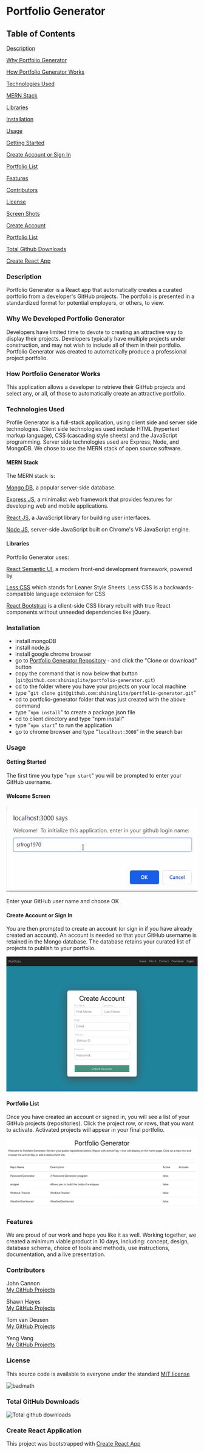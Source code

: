 # Portfolio Generator

## Table of Contents

[Description](#description)

[Why Portfolio Generator](#why%20portfolio%20generator)

[How Portfolio Generator Works](#how%20portfolio%20generator%20works)

[Technologies Used](#technologies%20used)

[MERN Stack](#mern%20stack)

[Libraries](#libraries)

[Installation](#installation)

[Usage](#usage)

[Getting Started](#getting%20started)

[Create Account or Sign In](#create%20account%20or%20sign%20in)

[Portfolio List](#portfolio%20list)

[Features](#features)

[Contributors](#contributors)

[License](#license)

[Screen Shots](#screen%20shots)

[Create Account](#create%20account)

[Portfolio List](#portfolio%20list)

[Total Github Downloads](#total%20githubdown%20loads)

[Create React App](#create%20react%20app)


### Description
Portfolio Generator is a React app that automatically creates a curated portfolio from a developer's GitHub projects. The portfolio is presented in a standardized format for potential employers, or others, to view. 

### Why We Developed Portfolio Generator
Developers have limited time to devote to creating an attractive way to display their projects. Developers typically have multiple projects under construction, and may not wish to include all of them in their portfolio. Portfolio Generator was created to automatically produce a professional project portfolio.

### How Portfolio Generator Works
This application allows a developer to retrieve their GitHub projects and select any, or all, of those to automatically create an attractive portfolio.

### Technologies Used
Profile Generator is a full-stack application, using client side and server side technologies. Client side technologies used include HTML (hypertext markup language), CSS (cascading style sheets) and the JavaScript programming. Server side technologies used are Express, Node, and MongoDB. We chose to use the MERN stack of open source software.

#### MERN Stack
The MERN stack is:

<a href="https://www.mongodb.com/">Mongo DB</a>, a popular server-side database.

<a href="https://expressjs.com/en/starter/installing.html">Express JS</a>, a minimalist web framework that provides features for developing web and mobile applications.

<a href="https://reactjs.org/">React JS</a>, a JavaScript library for building user interfaces.

<a href="https://nodejs.org/en/">Node JS</a>, server-side JavaScript built on Chrome's V8 JavaScript engine.

#### Libraries
Portfolio Generator uses:

<a href="https://react.semantic-ui.com/">React Semantic UI</a>, a modern front-end development framework, powered by

<a href="https://lesscss.org/">Less CSS</a> which stands for Leaner Style Sheets. Less CSS is a backwards-compatible language extension for CSS

<a href="https://https://react-bootstrap.github.io/">React Bootstrap</a> is a client-side CSS library rebuilt with true React components without unneeded dependencies like jQuery.

### Installation
- install mongoDB
- install node.js
- install google chrome browser
- go to <a href="https://github.com/shininglite/portfolio-generator">Portfolio Generator Repository</a>  - and click the "Clone or download" button
- copy the command that is now below that button (`git@github.com:shininglite/portfolio-generator.git`)
- cd to the folder where you have your projects on your local machine
- type "`git clone git@github.com:shininglite/portfolio-generator.git`"
- cd to portfolio-generator folder that was just created with the above command
- type "`npm install`" to create a package.json file
- cd to client directory and type "npm install"
- type "`npm start`" to run the application
- go to chrome browser and type "`localhost:3000`" in the search bar

### Usage 

#### Getting Started
The first time you type "`npm start`" you will be prompted to enter your GitHub username.

#### Welcome Screen

<img src="client/src/assets/LocalhostWelcome.png" alt="Enter GitHub Name">

Enter your GitHub user name and choose OK

#### Create Account or Sign In
You are then prompted to create an account (or sign in if you have already created an account). An account is needed so that your GitHub username is retained in the Mongo database. The database retains your curated list of projects to publish to your portfolio.

<img src="client/src/assets/CreateAccount.png" alt="Create Account Screen Shot">

#### Portfolio List
Once you have created an account or signed in, you will see a list of your GitHub projects (repositories). Click the project row, or rows, that you want to activate. Activated projects will appear in your final portfolio.

<img src="client/src/assets/PortfolioList.png" alt="Portfolio Generator Screen Shot">

### Features
We are proud of our work and hope you like it as well. Working together, we created a minimum viable product in 10 days, including: concept, design, database schema, choice of tools and methods, use instructions, documentation, and a live presentation.

### Contributors
John Cannon     
<a href="https://github.com/frunox/" alt="John Cannon's GitHub Projects">My GitHub Projects</a>

Shawn Hayes     
<a href="https://github.com/srfrog1970/" alt="John Cannon's GitHub Projects">My GitHub Projects</a>

Tom van Deusen  
<a href="https://github.com/shininglite/" alt="John Cannon's GitHub Projects">My GitHub Projects</a>

Yeng Vang       
<a href="https://github.com/YengHV/" alt="John Cannon's GitHub Projects">My GitHub Projects</a>

### License
This source code is available to everyone under the standard <a href="https://opensource.org/licenses/MIT">MIT license</a>

![badmath](https://img.shields.io/github/license/shininglite/portfolio-generator)

### Total GitHub Downloads
![Total github downloads](https://img.shields.io/github/downloads/shininglite/portfolio-generator/total)

### Create React Application
This project was bootstrapped with [Create React App](https://github.com/facebook/create-react-app)



